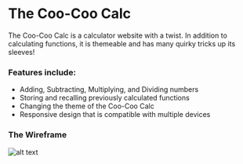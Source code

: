 # The Coo-Coo Calc

The Coo-Coo Calc is a calculator website with a twist. In addition to calculating functions, it is themeable and has many quirky tricks up its sleeves!

### Features include:
- Adding, Subtracting, Multiplying, and Dividing numbers
- Storing and recalling previously calculated functions
- Changing the theme of the Coo-Coo Calc
- Responsive design that is compatible with multiple devices

### The Wireframe

![alt text]()